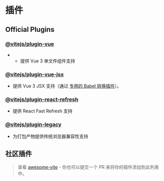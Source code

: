 # 插件

## Official Plugins

### [@vitejs/plugin-vue](https://github.com/vitejs/vite/tree/main/packages/plugin-vue)

- - 提供 Vue 3 单文件组件支持

### [@vitejs/plugin-vue-jsx](https://github.com/vitejs/vite/tree/main/packages/plugin-vue-jsx)

- 提供 Vue 3 JSX 支持（通过 [专用的 Babel 转换插件](https://github.com/vuejs/jsx-next)）。

### [@vitejs/plugin-react-refresh](https://github.com/vitejs/vite/tree/main/packages/plugin-react-refresh)

- 提供 React Fast Refresh 支持

### [@vitejs/plugin-legacy](https://github.com/vitejs/vite/tree/main/packages/plugin-legacy)

- 为打包产物提供传统浏览器兼容性支持

## 社区插件

> 查看 [awesome-vite](https://github.com/vitejs/awesome-vite) - 你也可以提交一个 PR 来将你的插件添加到此列表中。

